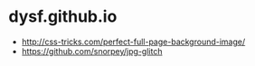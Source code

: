 dysf.github.io
==============

- http://css-tricks.com/perfect-full-page-background-image/
- https://github.com/snorpey/jpg-glitch
